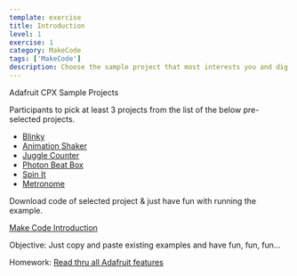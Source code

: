```yaml
---
template: exercise
title: Introduction
level: 1
exercise: 1
category: MakeCode
tags: ['MakeCode']
description: Choose the sample project that most interests you and dig in!
---
```


Adafruit CPX Sample Projects

Participants to pick at least 3 projects from the list of the below pre-selected projects.

- [Blinky](https://makecode.adafruit.com/examples/blinky)
- [Animation Shaker](https://makecode.adafruit.com/examples/animation-shaker)
- [Juggle Counter](https://makecode.adafruit.com/examples/juggle-counter)
- [Photon Beat Box](https://makecode.adafruit.com/examples/photon-beatbox)
- [Spin It](https://makecode.adafruit.com/examples/spin-it)
- [Metronome](https://makecode.adafruit.com/examples/metronome)

Download code of selected project & just have fun with running the example.

[Make Code Introduction](https://learn.adafruit.com/makecode)

Objective: Just copy and paste existing examples and have fun, fun, fun...

Homework: [Read thru all Adafruit features](https://learn.adafruit.com/adafruit-circuit-playground-express)
